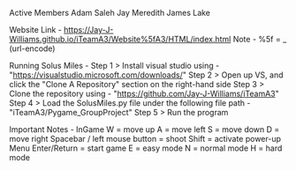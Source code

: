 Active Members
  Adam Saleh
  Jay Meredith
  James Lake

Website Link - https://Jay-J-Williams.github.io/iTeamA3/Website%5fA3/HTML/index.html
  Note - %5f = _ (url-encode)


Running Solus Miles - 
  Step 1 > Install visual studio using - "https://visualstudio.microsoft.com/downloads/"
  Step 2 > Open up VS, and click the "Clone A Repository" section on the right-hand side
  Step 3 > Clone the repository using - "https://github.com/Jay-J-Williams/iTeamA3"
  Step 4 > Load the SolusMiles.py file under the following file path - "iTeamA3/Pygame_GroupProject"
  Step 5 > Run the program

Important Notes - 
  InGame
    W = move up
    A = move left
    S = move down
    D = move right
    Spacebar / left mouse button = shoot
    Shift = activate power-up
  Menu
    Enter/Return = start game
    E = easy mode
    N = normal mode
    H = hard mode
